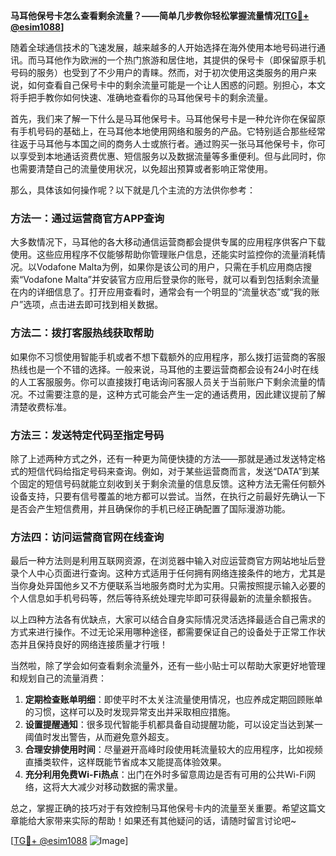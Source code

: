 **马耳他保号卡怎么查看剩余流量？——简单几步教你轻松掌握流量情况[[TG💪+ @esim1088](https://t.me/s/esim1088)]**

随着全球通信技术的飞速发展，越来越多的人开始选择在海外使用本地号码进行通讯。而马耳他作为欧洲的一个热门旅游和居住地，其提供的保号卡（即保留原手机号码的服务）也受到了不少用户的青睐。然而，对于初次使用这类服务的用户来说，如何查看自己保号卡中的剩余流量可能是一个让人困惑的问题。别担心，本文将手把手教你如何快速、准确地查看你的马耳他保号卡的剩余流量。

首先，我们来了解一下什么是马耳他保号卡。马耳他保号卡是一种允许你在保留原有手机号码的基础上，在马耳他本地使用网络和服务的产品。它特别适合那些经常往返于马耳他与本国之间的商务人士或旅行者。通过购买一张马耳他保号卡，你可以享受到本地通话资费优惠、短信服务以及数据流量等多重便利。但与此同时，你也需要清楚自己的流量使用状况，以免超出预算或者影响正常使用。

那么，具体该如何操作呢？以下就是几个主流的方法供你参考：

### 方法一：通过运营商官方APP查询

大多数情况下，马耳他的各大移动通信运营商都会提供专属的应用程序供客户下载使用。这些应用程序不仅能够帮助你管理账户信息，还能实时监控你的流量消耗情况。以Vodafone Malta为例，如果你是该公司的用户，只需在手机应用商店搜索“Vodafone Malta”并安装官方应用后登录你的账号，就可以看到包括剩余流量在内的详细信息了。打开应用查看时，通常会有一个明显的“流量状态”或“我的账户”选项，点击进去即可找到相关数据。

### 方法二：拨打客服热线获取帮助

如果你不习惯使用智能手机或者不想下载额外的应用程序，那么拨打运营商的客服热线也是一个不错的选择。一般来说，马耳他的主要运营商都会设有24小时在线的人工客服服务。你可以直接拨打电话询问客服人员关于当前账户下剩余流量的情况。不过需要注意的是，这种方式可能会产生一定的通话费用，因此建议提前了解清楚收费标准。

### 方法三：发送特定代码至指定号码

除了上述两种方式之外，还有一种更为简便快捷的方法——那就是通过发送特定格式的短信代码给指定号码来查询。例如，对于某些运营商而言，发送“DATA”到某个固定的短信号码就能立刻收到关于剩余流量的信息反馈。这种方法无需任何额外设备支持，只要有信号覆盖的地方都可以尝试。当然，在执行之前最好先确认一下是否会产生短信费用，并且确保你的手机已经正确配置了国际漫游功能。

### 方法四：访问运营商官网在线查询

最后一种方法则是利用互联网资源，在浏览器中输入对应运营商官方网站地址后登录个人中心页面进行查询。这种方式适用于任何拥有网络连接条件的地方，尤其是当你身处异国他乡又不方便联系当地服务商时尤为实用。只需按照提示输入必要的个人信息如手机号码等，然后等待系统处理完毕即可获得最新的流量余额报告。

以上四种方法各有优缺点，大家可以结合自身实际情况灵活选择最适合自己需求的方式来进行操作。不过无论采用哪种途径，都需要保证自己的设备处于正常工作状态并且保持良好的网络连接质量才行哦！

当然啦，除了学会如何查看剩余流量外，还有一些小贴士可以帮助大家更好地管理和规划自己的流量消费：

1. **定期检查账单明细**：即使平时不太关注流量使用情况，也应养成定期回顾账单的习惯，这样可以及时发现异常支出并采取相应措施。
2. **设置提醒通知**：很多现代智能手机都具备自动提醒功能，可以设定当达到某一阈值时发出警告，从而避免意外超支。
3. **合理安排使用时间**：尽量避开高峰时段使用耗流量较大的应用程序，比如视频直播类软件，这样既能节省成本又能提高体验效果。
4. **充分利用免费Wi-Fi热点**：出门在外时多留意周边是否有可用的公共Wi-Fi网络，这将大大减少对移动数据的需求量。

总之，掌握正确的技巧对于有效控制马耳他保号卡内的流量至关重要。希望这篇文章能给大家带来实际的帮助！如果还有其他疑问的话，请随时留言讨论吧~

[[TG💪+ @esim1088](https://t.me/s/esim1088) ![Image](https://i.postimg.cc/4NQfJmqS/Snipaste-2025-05-13-00-14-12.png)]